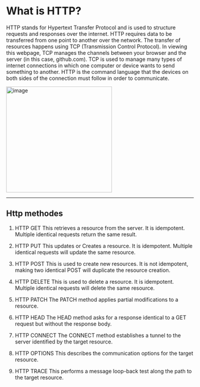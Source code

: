 # What is HTTP?
HTTP stands for Hypertext Transfer Protocol and is used to structure requests and responses over the internet. HTTP requires data to be transferred from one point to another over the network.
The transfer of resources happens using TCP (Transmission Control Protocol). In viewing this webpage, TCP manages the channels between your browser and the server (in this case, github.com). TCP is used to manage many types of internet connections in which one computer or device wants to send something to another. HTTP is the command language that the devices on both sides of the connection must follow in order to communicate.

<img width="284" alt="image" src="https://github.com/user-attachments/assets/802f5be9-2eed-4796-b853-1e9e7ddfe019" />


---

## Http methodes

1. HTTP GET 
This retrieves a resource from the server. It is idempotent. Multiple identical requests return the same result. 
 
2. HTTP PUT 
This updates or Creates a resource. It is idempotent. Multiple identical requests will update the same resource. 
 
3. HTTP POST 
This is used to create new resources. It is not idempotent, making two identical POST will duplicate the resource creation. 
 
4. HTTP DELETE 
This is used to delete a resource. It is idempotent. Multiple identical requests will delete the same resource. 
 
5. HTTP PATCH 
The PATCH method applies partial modifications to a resource. 
 
6. HTTP HEAD 
The HEAD method asks for a response identical to a GET request but without the response body. 
 
7. HTTP CONNECT 
The CONNECT method establishes a tunnel to the server identified by the target resource. 
 
8. HTTP OPTIONS 
This describes the communication options for the target resource. 
 
9. HTTP TRACE 
This performs a message loop-back test along the path to the target resource. 
 
